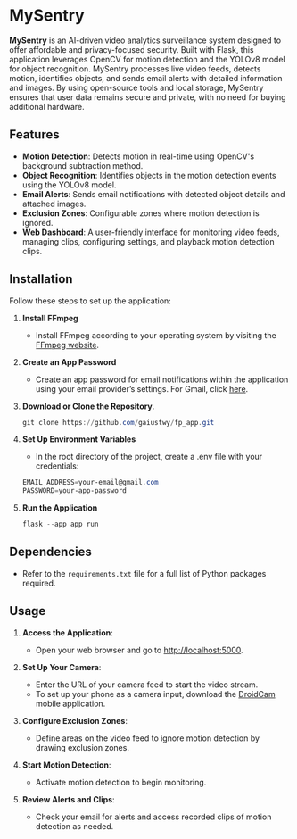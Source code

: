 # MySentry

**MySentry** is an AI-driven video analytics surveillance system designed to offer affordable and privacy-focused security. Built with Flask, this application leverages OpenCV for motion detection and the YOLOv8 model for object recognition. MySentry processes live video feeds, detects motion, identifies objects, and sends email alerts with detailed information and images. By using open-source tools and local storage, MySentry ensures that user data remains secure and private, with no need for buying additional hardware.

## Features

- **Motion Detection**: Detects motion in real-time using OpenCV's background subtraction method.
- **Object Recognition**: Identifies objects in the motion detection events using the YOLOv8 model.
- **Email Alerts**: Sends email notifications with detected object details and attached images.
- **Exclusion Zones**: Configurable zones where motion detection is ignored.
- **Web Dashboard**: A user-friendly interface for monitoring video feeds, managing clips, configuring settings, and playback motion detection clips.

## Installation

Follow these steps to set up the application:

1. **Install FFmpeg** 
	- Install FFmpeg according to your operating system by visiting the [FFmpeg website](https://ffmpeg.org/download.html).

2. **Create an App Password** 
	- Create an app password for email notifications within the application using your email provider’s settings. For Gmail, click [here](https://support.google.com/accounts/answer/185833?hl=en&sjid=16925965526713193581-AP).

3. **Download or Clone the Repository**.
	```powershell
	git clone https://github.com/gaiustwy/fp_app.git
	```

4. **Set Up Environment Variables**
	- In the root directory of the project, create a .env file with your credentials:
	```powershell
	EMAIL_ADDRESS=your-email@gmail.com
	PASSWORD=your-app-password
	```

5. **Run the Application**
	```powershell
	flask --app app run  
	```

## Dependencies
- Refer to the `requirements.txt` file for a full list of Python packages required.

## Usage

1. **Access the Application**:
   - Open your web browser and go to [http://localhost:5000](http://localhost:5000).

2. **Set Up Your Camera**:
   - Enter the URL of your camera feed to start the video stream.
   - To set up your phone as a camera input, download the [DroidCam](https://play.google.com/store/apps/details?id=com.dev47apps.droidcam&hl=en) mobile application.

3. **Configure Exclusion Zones**:
   - Define areas on the video feed to ignore motion detection by drawing exclusion zones.

4. **Start Motion Detection**:
   - Activate motion detection to begin monitoring.

5. **Review Alerts and Clips**:
   - Check your email for alerts and access recorded clips of motion detection as needed.


